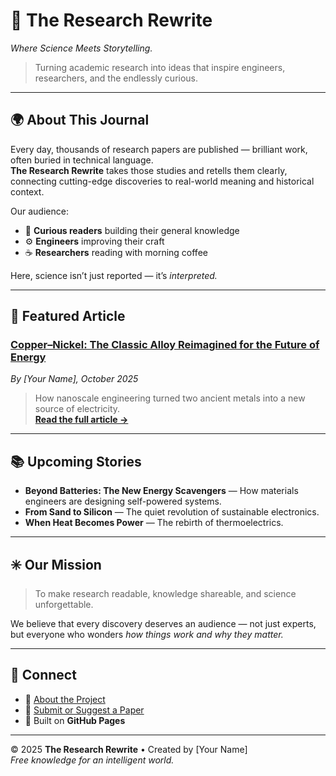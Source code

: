 # 🧠 The Research Rewrite  
*Where Science Meets Storytelling.*

> Turning academic research into ideas that inspire engineers, researchers, and the endlessly curious.

---

## 🌍 About This Journal  
Every day, thousands of research papers are published — brilliant work, often buried in technical language.  
**The Research Rewrite** takes those studies and retells them clearly, connecting cutting-edge discoveries to real-world meaning and historical context.  

Our audience:
- 🧩 **Curious readers** building their general knowledge  
- ⚙️ **Engineers** improving their craft  
- ☕ **Researchers** reading with morning coffee  

Here, science isn’t just reported — it’s *interpreted.*

---

## 🧾 Featured Article  
### [Copper–Nickel: The Classic Alloy Reimagined for the Future of Energy](Copper–Nickel)
*By [Your Name], October 2025*  

> How nanoscale engineering turned two ancient metals into a new source of electricity.  
> [**Read the full article →**](#)

---

## 📚 Upcoming Stories  
- **Beyond Batteries: The New Energy Scavengers** — How materials engineers are designing self-powered systems.  
- **From Sand to Silicon** — The quiet revolution of sustainable electronics.  
- **When Heat Becomes Power** — The rebirth of thermoelectrics.

---

## ✳️ Our Mission  
> To make research readable, knowledge shareable, and science unforgettable.

We believe that every discovery deserves an audience — not just experts, but everyone who wonders *how things work and why they matter.*

---

## 🧭 Connect  
- 📖 [About the Project](#)  
- 💬 [Submit or Suggest a Paper](#)  
- 🧰 Built on **GitHub Pages**  

---

© 2025 **The Research Rewrite** • Created by [Your Name]  
*Free knowledge for an intelligent world.*
